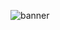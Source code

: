![banner](https://github.com/ZeplyxHUN/ZeplyxHUN/assets/116741312/9886cd1c-a001-44c4-8cce-d9b4cfb865ed)


